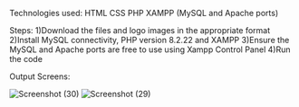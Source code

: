 Technologies used:
HTML
CSS
PHP
XAMPP (MySQL and Apache ports)


Steps:
1)Download the files and logo images in the appropriate format
2)Install MySQL connectivity, PHP version 8.2.22 and XAMPP
3)Ensure the MySQL and Apache ports are free to use using Xampp Control Panel
4)Run the code 

Output Screens:

![Screenshot (30)](https://github.com/user-attachments/assets/9c01be33-3ace-49b4-831a-2dcdf93f8725)
![Screenshot (29)](https://github.com/user-attachments/assets/e64edf8a-35f8-4b16-9198-d3838c13ae43)
